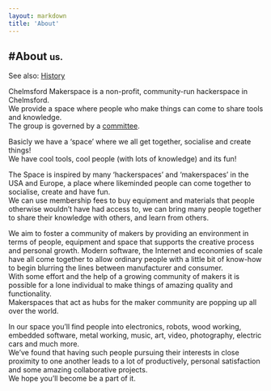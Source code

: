 ```yaml
---
layout: markdown
title: 'About'
---
```


#About <small>us.</small>
---

See also: [History](history)

Chelmsford Makerspace is a non-profit, community-run hackerspace in Chelmsford.  
We provide a space where people who make things can come to share tools and knowledge.  
The group is governed by a [committee](committee).

Basicly we have a ‘space’ where we all get together, socialise and create things!  
We have cool tools, cool people (with lots of knowledge) and its fun!

The Space is inspired by many ‘hackerspaces’ and ‘makerspaces’ in the USA and Europe, a place where likeminded people can come together to socialise, create and have fun.  
We can use membership fees to buy equipment and materials that people otherwise wouldn’t have had access to, we can bring many people together to share their knowledge with others, and learn from others.

We aim to foster a community of makers by providing an environment in terms of people, equipment and space that supports the creative process and personal growth. Modern software, the Internet and economies of scale have all come together to allow ordinary people with a little bit of know-how to begin blurring the lines between manufacturer and consumer.  
With some effort and the help of a growing community of makers it is possible for a lone individual to make things of amazing quality and functionality.  
Makerspaces that act as hubs for the maker community are popping up all over the world.

In our space you’ll find people into electronics, robots, wood working, embedded software, metal working, music, art, video, photography, electric cars and much more.  
We’ve found that having such people pursuing their interests in close proximity to one another leads to a lot of productively, personal satisfaction and some amazing collaborative projects.  
We hope you’ll become be a part of it.